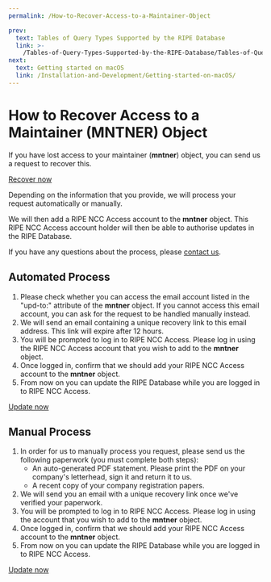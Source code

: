 ```yaml
---
permalink: /How-to-Recover-Access-to-a-Maintainer-Object

prev:
  text: Tables of Query Types Supported by the RIPE Database
  link: >-
    /Tables-of-Query-Types-Supported-by-the-RIPE-Database/Tables-of-Query-Types-Supported-by-the-RIPE-Database/
next:
  text: Getting started on macOS
  link: /Installation-and-Development/Getting-started-on-macOS/
---
```


# How to Recover Access to a Maintainer (MNTNER) Object

If you have lost access to your maintainer (**mntner**) object, you can send us a request to recover this.

[Recover now](https://apps.db.ripe.net/db-web-ui/fmp)

Depending on the information that you provide, we will process your request automatically or manually.

We will then add a RIPE NCC Access account to the **mntner** object. This RIPE NCC Access account holder will then be able to authorise updates in the RIPE Database.

If you have any questions about the process, please [contact us](https://www.ripe.net/contact-form?topic=ripe_dbm).


## Automated Process

1. Please check whether you can access the email account listed in the "upd-to:" attribute of the **mntner** object. If you cannot access this email account, you can ask for the request to be handled manually instead.
1. We will send an email containing a unique recovery link to this email address. This link will expire after 12 hours.
1. You will be prompted to log in to RIPE NCC Access. Please log in using the RIPE NCC Access account that you wish to add to the **mntner** object.
1. Once logged in, confirm that we should add your RIPE NCC Access account to the **mntner** object.
1. From now on you can update the RIPE Database while you are logged in to RIPE NCC Access.

[Update now](https://apps.db.ripe.net/db-web-ui/fmp)


## Manual Process

1. In order for us to manually process you request, please send us the following paperwork (you must complete both steps): 
    * An auto-generated PDF statement. Please print the PDF on your company's letterhead, sign it and return it to us.
    * A recent copy of your company registration papers.
1. We will send you an email with a unique recovery link once we've verified your paperwork.
1. You will be prompted to log in to RIPE NCC Access. Please log in using the account that you wish to add to the **mntner** object.
1. Once logged in, confirm that we should add your RIPE NCC Access account to the **mntner** object.
1. From now on you can update the RIPE Database while you are logged in to RIPE NCC Access.

[Update now](https://apps.db.ripe.net/db-web-ui/fmp)




